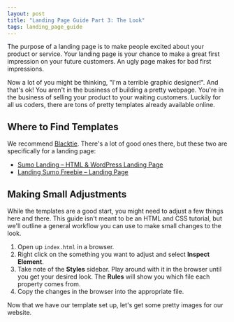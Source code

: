 ```yaml
---
layout: post
title: "Landing Page Guide Part 3: The Look"
tags: landing_page_guide
---
```


The purpose of a landing page is to make people excited about your product or service. Your landing page is your chance to make a great first impression on your future customers. An ugly page makes for bad first impressions.

Now a lot of you might be thinking, "I'm a terrible graphic designer!". And that's ok! You aren't in the business of building a pretty webpage. You're in the business of selling your product to your waiting customers. Luckily for all us coders, there are tons of pretty templates already available online.

## Where to Find Templates

We recommend [Blacktie](http://www.blacktie.co). There's a lot of good ones there, but these two are specifically for a landing page: 

- [Sumo Landing – HTML & WordPress Landing Page](http://www.blacktie.co/2015/03/sumo-landing-html-wordpress-landing-page/)
- [Landing Sumo Freebie – Landing Page](http://www.blacktie.co/2014/10/landing-sumo-freebie-landing-page/)

<!-- <div align="center">
	<img src="/assets/sumolanding.png" width="50%">
</div> -->

## Making Small Adjustments

While the templates are a good start, you might need to adjust a few things here and there. This guide isn't meant to be an HTML and CSS tutorial, but we'll outline a general workflow you can use to make small changes to the look.

1. Open up `index.html` in a browser. 
2. Right click on the something you want to adjust and select **Inspect Element**.
3. Take note of the **Styles** sidebar. Play around with it in the browser until you get your desired look. The **Rules** will show you which file each property comes from.
4. Copy the changes in the browser into the appropriate file.

Now that we have our template set up, let's get some pretty images for our website.

<!-- We are going to be working with just the files `Theme/index.html` and `Theme/assets/css/style.css`.

> ### If you're wondering about the other files...
This template makes use of the [Bootstrap](https://en.wikipedia.org/wiki/Bootstrap_(front-end_framework)) front-end framework, which basically consists of HTML and CSS templates for typography, column widths, buttons, and other things to make life easier. The Bootstrap file is located at `Theme/assets/css/bootstrap.css` -->
